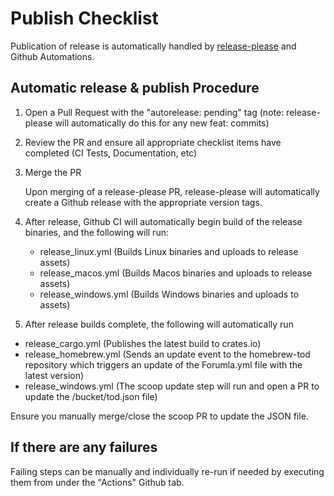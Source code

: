 # Publish Checklist

Publication of release is automatically handled by [release-please](https://github.com/googleapis/release-please) and Github Automations.

## Automatic release & publish Procedure

1. Open a Pull Request with the "autorelease: pending" tag (note: release-please will automatically do this for any new feat: commits)
2. Review the PR and ensure all appropriate checklist items have completed (CI Tests, Documentation, etc)
3. Merge the PR

    Upon merging of a release-please PR, release-please will automatically create a Github release with the appropriate version tags.

4. After release, Github CI will automatically begin build of the release binaries, and the following will run:

    - release_linux.yml (Builds Linux binaries and uploads to release assets)
    - release_macos.yml (Builds Macos binaries and uploads to release assets)
    - release_windows.yml (Builds Windows binaries and uploads to assets)

5. After release builds complete, the following will automatically run

- release_cargo.yml (Publishes the latest build to crates.io)
- release_homebrew.yml (Sends an update event to the homebrew-tod repository which triggers an update of the Forumla.yml file with the latest version)
- release_windows.yml (The scoop update step will run and open a PR to update the /bucket/tod.json file)

Ensure you manually merge/close the scoop PR to update the JSON file.

## If there are any failures

Failing steps can be manually and individually re-run if needed by executing them from under the "Actions" Github tab.  
